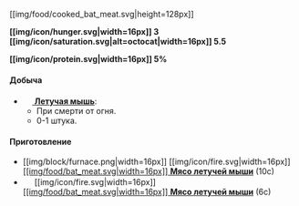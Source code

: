 [[img/food/cooked_bat_meat.svg|height=128px]]

**[[img/icon/hunger.svg|width=16px]] 3 [[img/icon/saturation.svg|alt=octocat|width=16px]] 5.5**

**[[img/icon/protein.svg|width=16px]] 5%**

#### Добыча
- [<img src="https://gamepedia.cursecdn.com/minecraft_gamepedia/f/f7/Bat_(Hang).png" width="16"> **Летучая мышь**](https://github.com/SoSeDiK-Universe/Wiki/wiki/Летучая-мышь):
  - При смерти от огня.
  - 0-1 штука.

#### Приготовление
- [[img/block/furnace.png|width=16px]] [[img/icon/fire.svg|width=16px]] [[[img/food/bat_meat.svg|width=16px]] **Мясо летучей мыши**](https://github.com/SoSeDiK-Universe/Wiki/wiki/Мясо-летучей-мыши) (10с)
- <img src="https://gamepedia.cursecdn.com/minecraft_gamepedia/b/ba/Smoker.png" width="16"> [[img/icon/fire.svg|width=16px]] [[[img/food/bat_meat.svg|width=16px]] **Мясо летучей мыши**](https://github.com/SoSeDiK-Universe/Wiki/wiki/Мясо-летучей-мыши) (6с)